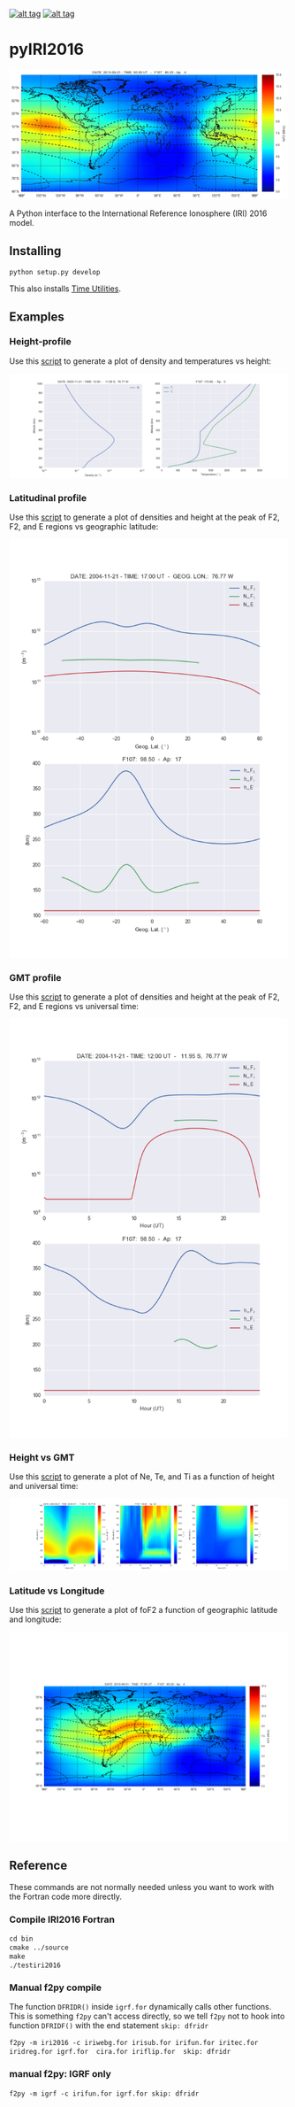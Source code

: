 [![alt tag](https://zenodo.org/badge/DOI/10.5281/zenodo.240895.svg)](https://doi.org/10.5281/zenodo.240895)
[![alt tag](https://zenodo.org/badge/DOI/10.5281/zenodo.240895.svg)](https://doi.org/10.5281/zenodo.240895)

# pyIRI2016

![alt tag](figures/iri2DExample02.gif)

A Python interface to the International Reference Ionosphere (IRI) 2016 model. 


## Installing

    python setup.py develop

This also installs [Time Utilities](https://github.com/rilma/TimeUtilities).

## Examples

### Height-profile
Use this [script](examples/iri1DExample01.py) to generate a plot of density and temperatures vs height:

![alt tag](figures/iri1DExample01.png)

### Latitudinal profile
Use this [script](examples/iri1DExample02.py) to generate a plot of densities and height at the peak of F2, F2, and E regions vs geographic latitude:

![alt tag](figures/iri1DExample02.png)

### GMT profile
Use this [script](examples/iri1DExample08.py) to generate a plot of densities and height at the peak of F2, F2, and E regions vs universal time:

![alt tag](figures/iri1DExample08.png)

### Height vs GMT
Use this [script](scripts/iri2DExample01.py) to generate a plot of Ne, Te, and Ti as a function of height and universal time:

![alt tag](figures/iri2DExample01.png)

### Latitude vs Longitude
Use this [script](scripts/iri2DExample02.py) to generate a plot of foF2 a function of geographic latitude and longitude:

![alt tag](figures/iri2DExample02.png)

## Reference
These commands are not normally needed unless you want to work with the Fortran code more directly.

### Compile IRI2016 Fortran

    cd bin
    cmake ../source
    make
    ./testiri2016

### Manual f2py compile
The function `DFRIDR()` inside `igrf.for` dynamically calls other functions. 
This is something `f2py` can't access directly, so we tell `f2py` not to hook into function `DFRIDF()` with the end statement `skip: dfridr`

    f2py -m iri2016 -c iriwebg.for irisub.for irifun.for iritec.for iridreg.for igrf.for  cira.for iriflip.for  skip: dfridr

### manual f2py: IGRF only

    f2py -m igrf -c irifun.for igrf.for skip: dfridr
